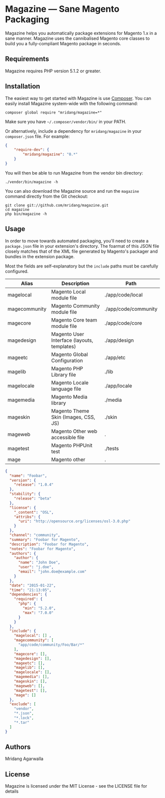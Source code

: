 # Magazine — Sane Magento Packaging

Magazine helps you automatically package extensions for Magento 1.x in a sane manner. Magazine uses the cannibalised Magento core classes to build you a fully-compliant Magento package in seconds.

Requirements
------------

Magazine requires PHP version 5.1.2 or greater.

Installation
------------

The easiest way to get started with Magazine is use [Composer](http://getcomposer.org/). You can easily install Magazine system-wide with the following command:

    composer global require "mridang/magazine=*"

Make sure you have `~/.composer/vendor/bin/` in your PATH.

Or alternatively, include a dependency for `mridang/magazine` in your `composer.json` file. For example:

```json
{
    "require-dev": {
        "mridang/magazine": "0.*"
    }
}
```

You will then be able to run Magazine from the vendor bin directory:

    ./vendor/bin/magazine -h

You can also download the Magazine source and run the `magazine` command directly from the Git checkout:

    git clone git://github.com/mridang/magazine.git
    cd magazine
    php bin/magazine -h

Usage
-----

In order to move towards automated packaging, you'll need to create a `package.json` file in your extension's directory. The foarmat of this JSON file closely matches that of the XML file generated by Magento's packager and bundles in the extension package.

Most the fields are self-explanatory but the `include` paths must be carefully configured. 

| Alias          | Description                                     | Path                  | 
|----------------|-------------------------------------------------|-----------------------|
| magelocal      |  Magento Local module file                      |  ./app/code/local     |
| magecommunity  |  Magento Community module file                  |  ./app/code/community |
| magecore       |  Magento Core team module file                  |  ./app/code/core      |
| magedesign     |  Magento User Interface (layouts, templates)    |  ./app/design         |
| mageetc        |  Magento Global Configuration                   |  ./app/etc            |
| magelib        |  Magento PHP Library file                       |  ./lib                |
| magelocale     |  Magento Locale language file                   |  ./app/locale         |
| magemedia      |  Magento Media library                          |  ./media              |
| mageskin       |  Magento Theme Skin (Images, CSS, JS)           |  ./skin               |
| mageweb        |  Magento Other web accessible file              |  .                    |
| magetest       |  Magento PHPUnit test                           |  ./tests              |
| mage           |  Magento other                                  |  .                    |

```json
{
  "name": "Foobar",
  "version": {
    "release": "1.0.4"
  },
  "stability": {
    "release": "beta"
  },
  "license": {
    "_content": "OSL",
    "attribs": {
      "uri": "http://opensource.org/licenses/osl-3.0.php"
    }
  },
  "channel": "community",
  "summary": "Foobar for Magento",
  "description": "Foobar for Magento",
  "notes": "Foobar for Magento",
  "authors": {
    "author": {
      "name": "John Doe",
      "user": "j.doe",
      "email": "john.doe@example.com"
    }
  },
  "date": "2015-01-22",
  "time": "21:13:05",
  "dependencies": {
    "required": {
      "php": {
        "min": "5.2.0",
        "max": "7.0.0"
      }
    }
  },
  "include": {
    "magelocal": [] ,
    "magecommunity": [
      "app/code/community/Foo/Bar/*"
    ],
    "magecore": [],
    "magedesign": [],
    "mageetc": [],
    "magelib": [],
    "magelocale": [],
    "magemedia": [],
    "mageskin": [],
    "mageweb": [],
    "magetest": [],
    "mage": []
  },
  "exclude": [
    "vendor",
    "*.json",
    "*.lock",
    "*.tar"
  ]
}
```

Authors
-------

Mridang Agarwalla

License
-------

Magazine is licensed under the MIT License - see the LICENSE file for details
